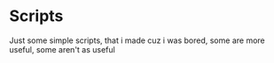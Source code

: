 # Scripts
Just some simple scripts, that i made cuz i was bored, some are more useful, some aren't as useful
